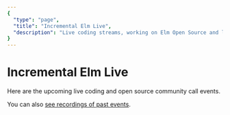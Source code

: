 ```yaml
---
{
  "type": "page",
  "title": "Incremental Elm Live",
  "description": "Live coding streams, working on Elm Open Source and learning from community members!"
}
---
```


# Incremental Elm Live

Here are the upcoming live coding and open source community call events.

You can also [see recordings of past events](https://www.youtube.com/watch?v=o6IfcuZESj8&list=PLijXiZoUdHP6kEajN9zo8hgfqe96aW5p3).

